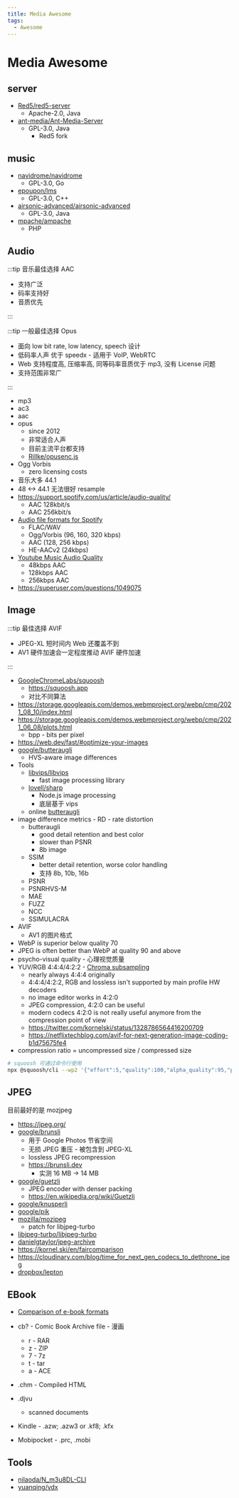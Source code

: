 ```yaml
---
title: Media Awesome
tags:
  - Awesome
---
```


# Media Awesome

## server

- [Red5/red5-server](https://github.com/Red5/red5-server)
  - Apache-2.0, Java
- [ant-media/Ant-Media-Server](https://github.com/ant-media/Ant-Media-Server)
  - GPL-3.0, Java
    - Red5 fork

## music

- [navidrome/navidrome](https://github.com/navidrome/navidrome)
  - GPL-3.0, Go
- [epoupon/lms](https://github.com/epoupon/lms)
  - GPL-3.0, C++
- [airsonic-advanced/airsonic-advanced](https://github.com/airsonic-advanced/airsonic-advanced)
  - GPL-3.0, Java
- [mpache/ampache](https://github.com/ampache/ampache)
  - PHP

## Audio

:::tip 音乐最佳选择 AAC

- 支持广泛
- 码率支持好
- 音质优先

:::

:::tip 一般最佳选择 Opus

- 面向 low bit rate, low latency, speech 设计
- 低码率人声 优于 speedx - 适用于 VoIP, WebRTC
- Web 支持程度高, 压缩率高, 同等码率音质优于 mp3, 没有 License 问题
- 支持范围非常广

:::

- mp3
- ac3
- aac
- opus
  - since 2012
  - 非常适合人声
  - 目前主流平台都支持
  - [Rillke/opusenc.js](https://github.com/Rillke/opusenc.js)
- Ogg Vorbis
  - zero licensing costs
- 音乐大多 44.1
- 48 <-> 44.1 无法很好 resample
- https://support.spotify.com/us/article/audio-quality/
  - AAC 128kbit/s
  - AAC 256kbit/s
- [Audio file formats for Spotify](https://artists.spotify.com/help/article/audio-file-formats)
  - FLAC/WAV
  - Ogg/Vorbis (96, 160, 320 kbps)
  - AAC (128, 256 kbps)
  - HE-AACv2 (24kbps)
- [Youtube Music Audio Quality](https://support.google.com/youtubemusic/answer/9076559)
  - 48kbps AAC
  - 128kbps AAC
  - 256kbps AAC
- https://superuser.com/questions/1049075

## Image

:::tip 最佳选择 AVIF

- JPEG-XL 短时间内 Web 还覆盖不到
- AV1 硬件加速会一定程度推动 AVIF 硬件加速

:::

- [GoogleChromeLabs/squoosh](https://github.com/GoogleChromeLabs/squoosh)
  - https://squoosh.app
  - 对比不同算法
- https://storage.googleapis.com/demos.webmproject.org/webp/cmp/2021_08_10/index.html
- https://storage.googleapis.com/demos.webmproject.org/webp/cmp/2021_06_08/plots.html
  - bpp - bits per pixel
- https://web.dev/fast/#optimize-your-images
- [google/butteraugli](https://github.com/google/butteraugli)
  - HVS-aware image differences
- Tools
  - [libvips/libvips](https://github.com/libvips/libvips)
    - fast image processing library
  - [lovell/sharp](https://github.com/lovell/sharp)
    - Node.js image processing
    - 底层基于 vips
  - online [butteraugli](http://libwebpjs.hohenlimburg.org/butteraugli/)
- image difference metrics - RD - rate distortion
  - butteraugli
    - good detail retention and best color
    - slower than PSNR
    - 8b image
  - SSIM
    - better detail retention, worse color handling
    - 支持 8b, 10b, 16b
  - PSNR
  - PSNRHVS-M
  - MAE
  - FUZZ
  - NCC
  - SSIMULACRA
- AVIF
  - AV1 的图片格式
- WebP is superior below quality 70
- JPEG is often better than WebP at quality 90 and above
- psycho-visual quality - 心理视觉质量
- YUV/RGB 4:4:4/4:2:2 - [Chroma subsampling](https://en.wikipedia.org/wiki/Chroma_subsampling)
  - nearly always 4:4:4 originally
  - 4:4:4/4:2:2, RGB and lossless isn't supported by main profile HW decoders
  - no image editor works in 4:2:0
  - JPEG compression, 4:2:0 can be useful
  - modern codecs 4:2:0 is not really useful anymore from the compression point of view
  - https://twitter.com/kornelski/status/1328786564416200709
  - https://netflixtechblog.com/avif-for-next-generation-image-coding-b1d75675fe4
- compression ratio = uncompressed size / compressed size

```bash
# squoosh 可通过命令行使用
npx @squoosh/cli --wp2 '{"effort":5,"quality":100,"alpha_quality":95,"pass":1,"sns":50,"uv_mode":3,"csp_type":0,"error_diffusion":0,"use_random_matrix":false}'
```

## JPEG

目前最好的是 mozjpeg

- https://jpeg.org/
- [google/brunsli](https://github.com/google/brunsli)
  - 用于 Google Photos 节省空间
  - 无损 JPEG 重压 - 被包含到 JPEG-XL
  - lossless JPEG recompression
  - https://brunsli.dev
    - 实测 16 MB -> 14 MB
- [google/guetzli](https://github.com/google/guetzli)
  - JPEG encoder with denser packing
  - https://en.wikipedia.org/wiki/Guetzli
- [google/knusperli](https://github.com/google/knusperli)
- [google/pik](https://github.com/google/pik)
- [mozilla/mozjpeg](https://github.com/mozilla/mozjpeg)
  - patch for libjpeg-turbo
- [libjpeg-turbo/libjpeg-turbo](https://github.com/libjpeg-turbo/libjpeg-turbo)
- [danielgtaylor/jpeg-archive](https://github.com/danielgtaylor/jpeg-archive)
- https://kornel.ski/en/faircomparison
- https://cloudinary.com/blog/time_for_next_gen_codecs_to_dethrone_jpeg
- [dropbox/lepton](https://github.com/dropbox/lepton)

## EBook

- [Comparison of e-book formats](https://en.wikipedia.org/wiki/Comparison_of_e-book_formats)

- cb? - Comic Book Archive file - 漫画
  - r - RAR
  - z - ZIP
  - 7 - 7z
  - t - tar
  - a - ACE
- .chm - Compiled HTML
- .djvu
  - scanned documents
- Kindle - .azw; .azw3 or .kf8; .kfx
- Mobipocket - .prc, .mobi

## Tools

- [nilaoda/N_m3u8DL-CLI](https://github.com/nilaoda/N_m3u8DL-CLI)
- [yuanqing/vdx](https://github.com/yuanqing/vdx)

